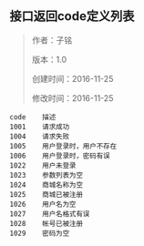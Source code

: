 ## 接口返回code定义列表

> 作者：子铭
>
> 版本：1.0
>
> 创建时间：2016-11-25
>
> 修改时间：2016-11-25



```
code	描述
1001	请求成功
1004	请求失败
1005    用户登录时，用户不存在
1006    用户登录时，密码有误
1022	用户未登录
1023	参数列表为空
1024	商城名称为空
1025	商城已被注册
1026	用户名为空
1027	用户名格式有误
1028	帐号已被注册
1029	密码为空
```

